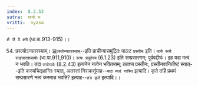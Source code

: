 ```yaml
---
index:  8.2.53
sutra:  क्षायो मः
vritti:  nyasa
---
```


`क्षै जै वै क्षये` (धा.पा.913-915)।।

54. प्रस्त्योऽन्यतरस्याम्। झ्र्`प्रस्तोन्यतरस्याम्`--इति प्राचीन्यासमुद्रितः पाठःट
`प्रस्तीमः` इति। `ष्ट्यै स्त्यै सङ्घातशब्दयोः` (धा.पा.911,910)। `स्त्यः प्रपूर्वस्य` (6.1.23) इति सम्प्रसारणम्; पूर्ववद्दीर्घः। इह यदा मत्वं न भवति। तदा `संयोगादेः` (8.2.43) इत्यनेन नत्वेन भवितव्यम्; ततश्च प्रस्तीनः, प्रस्तीनवानितीष्टं स्यात्--इति कस्यचिद्भ्रान्तिः स्यात्, अतस्तां निराकर्त्तुमाह--`यदा मत्वं नास्ति` इत्यादि। कृते तर्हि प्रथमं सम्प्रसारणे नत्वं कस्मान्न भवति? इत्याह--`तत्र कृते` इत्यादि।।

